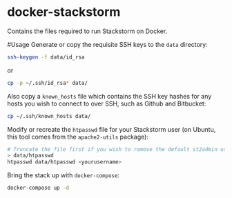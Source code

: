 docker-stackstorm
=================
Contains the files required to run Stackstorm on Docker.

#Usage
Generate or copy the requisite SSH keys to the `data` directory:

```bash
ssh-keygen -f data/id_rsa
```
or
```bash
cp -p ~/.ssh/id_rsa* data/
```

Also copy a `known_hosts` file which contains the SSH key hashes for any hosts you wish to connect
to over SSH, such as Github and Bitbucket:

```bash
cp ~/.ssh/known_hosts data/
```

Modify or recreate the `htpasswd` file for your Stackstorm user (on Ubuntu, this tool comes from
the `apache2-utils` package):

```bash
# Truncate the file first if you wish to remove the default st2admin user:
> data/htpasswd
htpasswd data/htpasswd <yourusername>
```

Bring the stack up with `docker-compose`:
```bash
docker-compose up -d
```

